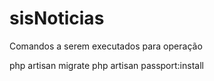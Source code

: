 # sisNoticias
Comandos a serem executados para operação

php artisan migrate
php artisan passport:install
